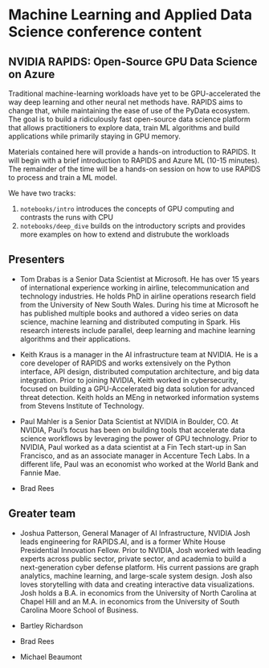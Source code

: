 # Machine Learning and Applied Data Science conference content
## NVIDIA RAPIDS: Open-Source GPU Data Science on Azure


Traditional machine-learning workloads have yet to be GPU-accelerated the way deep learning and other neural net methods have. RAPIDS aims to change that, while maintaining the ease of use of the PyData ecosystem. The goal is to build a ridiculously fast open-source data science platform that allows practitioners to explore data, train ML algorithms and build applications while primarily staying in GPU memory. 

Materials contained here will provide a hands-on introduction to RAPIDS. It will begin with a brief introduction to RAPIDS and Azure ML (10-15 minutes). The remainder of the time will be a hands-on session on how to use RAPIDS to process and train a ML model.

We have two tracks:

1. `notebooks/intro` introduces the concepts of GPU computing and contrasts the runs with CPU
2. `notebooks/deep_dive` builds on the introductory scripts and provides more examples on how to extend and distrubute the workloads

## Presenters
* Tom Drabas is a Senior Data Scientist at Microsoft. He has over 15 years of international experience working in airline, telecommunication and technology industries. He holds PhD in airline operations research field from the University of New South Wales. During his time at Microsoft he has published multiple books and authored a video series on data science, machine learning and distributed computing in Spark. His research interests include parallel, deep learning and machine learning algorithms and their applications. 

* Keith Kraus is a manager in the AI infrastructure team at NVIDIA. He is a core developer of RAPIDS and works extensively on the Python interface, API design, distributed computation architecture, and big data integration. Prior to joining NVIDIA, Keith worked in cybersecurity, focused on building a GPU-Accelerated big data solution for advanced threat detection. Keith holds an MEng in networked information systems from Stevens Institute of Technology.

* Paul Mahler is a Senior Data Scientist at NVIDIA in Boulder, CO. At NVIDIA, Paul’s focus has been on building tools that accelerate data science workflows by leveraging the power of GPU technology. Prior to NVIDIA, Paul worked as a data scientist at a Fin Tech start-up in San Francisco, and as an associate manager in Accenture Tech Labs. In a different life, Paul was an economist who worked at the World Bank and Fannie Mae.

* Brad Rees

## Greater team

* Joshua Patterson, General Manager of AI Infrastructure, NVIDIA Josh leads engineering for RAPIDS.AI, and is a former White House Presidential Innovation Fellow. Prior to NVIDIA, Josh worked with leading experts across public sector, private sector, and academia to build a next-generation cyber defense platform. His current passions are graph analytics, machine learning, and large-scale system design. Josh also loves storytelling with data and creating interactive data visualizations. Josh holds a B.A. in economics from the University of North Carolina at Chapel Hill and an M.A. in economics from the University of South Carolina Moore School of Business. 

* Bartley Richardson

* Brad Rees

* Michael Beaumont